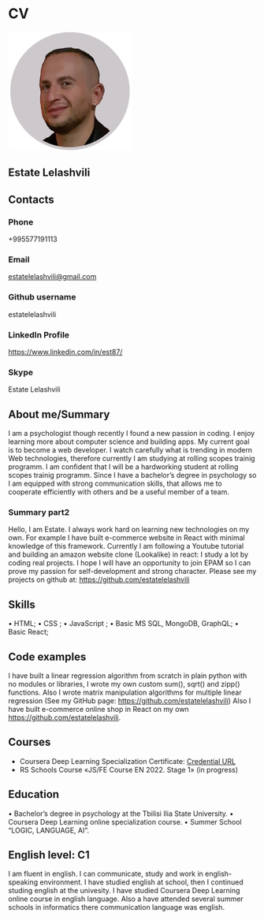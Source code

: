 # CV
![This is an image](/estatelelashvili250.jpg)
## Estate Lelashvili
## Contacts
### Phone 
+995577191113
### Email
estatelelashvili@gmail.com
### Github username
estatelelashvili
### LinkedIn Profile
https://www.linkedin.com/in/est87/
### Skype
Estate Lelashvili

## About me/Summary
I am a psychologist though recently I found a new passion in coding. I enjoy learning more about computer science and building apps. My current goal is to become a web developer. I watch carefully what is trending in modern Web technologies, therefore currently I am studying at rolling scopes trainig programm. I am confident that I will be a hardworking student at rolling scopes trainig programm. Since I have a bachelor’s degree in psychology so I am equipped with strong communication skills, that allows me to cooperate efficiently with others and be a useful member of a team. 
### Summary part2
Hello, I am Estate. I always work hard on learning new technologies on my own. For example I have built e-commerce website in React with minimal knowledge of this framework. Currently I am following a Youtube tutorial and building an amazon website clone (Lookalike) in react: I study a lot by coding real projects. I hope I will have an opportunity to join EPAM so I can prove my passion for self-development and strong character. Please see my projects on github at: https://github.com/estatelelashvili

## Skills
•	HTML;
•	CSS ;
•	JavaScript ;
•	Basic MS SQL, MongoDB, GraphQL;
•	Basic React;

## Code examples
I have built a linear regression algorithm from scratch in plain python with no modules or libraries, I wrote my own custom sum(), sqrt() and zipp() functions. Also I wrote matrix manipulation algorithms for multiple linear regression (See my GitHub page: https://github.com/estatelelashvili)
Also I have built e-commerce online shop in React on my own  https://github.com/estatelelashvili.

## Courses
 * Coursera Deep Learning Specialization Certificate: [Credential URL](https://www.coursera.org/account/accomplishments/specialization/certificate/FJEWLA8QUZQE)
 * RS Schools Course «JS/FE Course EN 2022. Stage 1» (in progress)

## Education
• Bachelor’s degree in psychology at the Tbilisi Ilia State University.
• Coursera Deep Learning online specialization course.
• Summer School “LOGIC, LANGUAGE, AI”.

## English level: C1 
I am fluent in english. I can communicate, study and work in english-speaking environment. I have studied english at school, then I continued studing english at the univesity. I have studied Coursera Deep Learning online course in english language. Also a have attended several summer schools in informatics there communication language was english. 
